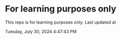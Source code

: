 # For learning purposes only
This repo is for learning purposes only.
Last updated at

Tuesday, July 30, 2024 4:47:43 PM

